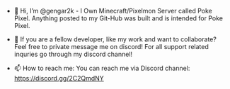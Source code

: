 - 👋 Hi, I’m @gengar2k - I Own Minecraft/Pixelmon Server called Poke Pixel.  Anything posted to my Git-Hub was built and is intended for Poke Pixel.



- 💞️ If you are a fellow developer, like my work and want to collaborate?  Feel free to private message me on discord!  For all support related inquries go through my discord channel!

- 📫 How to reach me:  You can reach me via Discord channel: https://discord.gg/2C2QmdNY


<!---
gengar2k/gengar2k is a ✨ special ✨ repository because its `README.md` (this file) appears on your GitHub profile.
You can click the Preview link to take a look at your changes.
--->
